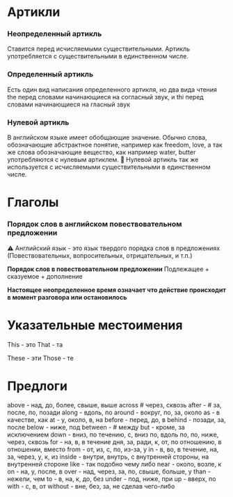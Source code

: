 # Артикли 

### Неопределенный артикль 
Ставится перед исчисляемыми существительными. Артикль употребляется с существительными в единственном числе.


### Определенный артикль
Есть один вид написания определенного артикля, но два вида чтения
the перед словами начинающиеся на согласный звук, и 
thi перед словами начинающиеся на гласный звук

### Нулевой артикль
В английском языке имеет обобщающие значение. Обычно слова, обозначающие абстрактное понятие, например как freedom, love, а так же слова обозначающие вещество, как например water, butter употребляются с нулевым артиклем.
🔴 Нулевой артикль так же используется с исчисляемыми существительными в единственном числе.






# Глаголы
###  Порядок слов в английском повествовательном предложении
⚠️ Английский язык - это язык твердого порядка слов в предложениях (Повествовательных, вопросительных, отрицательных, и т.п.)

**Порядок слов в повествовательном предложении**
Подлежащее + сказуемое + дополнение


**Настоящее неопределенное время означает что действие происходит в момент разговора или остановилось**






# Указательные местоимения

This - это 
That - та

These - эти
Those -  те




# Предлоги

above - над, до, более, свыше, выше
across # через, сквозь
after - # за, после, по, позади
along - вдоль, по 
around - вокруг, по, за, около
as - в качестве, как
at - у, около, в, на
before - перед, до, в
behind - позади, за, после
below - ниже, под
between - # между
but - кроме, за исключением
down - вниз, по течению, с, вниз по, вдоль по, по, ниже, через, сквозь
for - на, в, в течение дня, за, ради, к, от, по отношению, в отношении, вместо
from - от, из, с, по, из-за, у
in - в, во, в течение, на, за, через, у, к, из
inside - внутри, внутрь, с внутренней стороны, на внутренней стороне
like - так подобно чему либо
near - около, возле, к
on - на, у, после, в
over - над, через, за, по, свыше, больше, у
than - нежели, чем
to - в, на, к, до, без
under - под, ниже, при
up - вверх, по
with - с, в, от
without - вне, без, за, не сделав чего-либо

